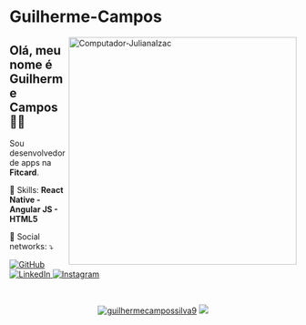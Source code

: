 # Guilherme-Campos

<img src="https://raw.githubusercontent.com/MicaelliMedeiros/micaellimedeiros/master/image/computer-illustration.png" min-width="400px" max-width="400px" width="400px" align="right" alt="Computador-JulianaIzac">

<h2 align="left">Olá, meu nome é Guilherme Campos 👋🏽</h1>
<p align=left>Sou desenvolvedor de apps na <strong>Fitcard</strong>.</p>
<p align="left">🚀 Skills: <strong>React Native - Angular JS - HTML5</strong></p>
<p align="left">💌 Social networks: ⤵️</p>

<p align="left">
  <a href="https://github.com/guilhermecampossilva9"><img src="https://img.shields.io/badge/-GitHub-000?style=flat-square&logo=Github&logoColor=white&link" alt="GitHub"></a>
  <a href="https://www.linkedin.com/in/guilherme-campos"><img src="https://img.shields.io/badge/LinkedIn-%230077B5.svg?&style=flat-square&logo=linkedin&logoColor=white" alt="LinkedIn">
  </a>
  <a href="https://www.instagram.com/gguilhermecampos"><img src="https://img.shields.io/badge/Instagram-%23E4405F.svg?&style=flat-square&logo=instagram&logoColor=white" alt="Instagram"></a>
</p>
<br>
<p align="center">  
  <a href="https://github.com/guilhermecampossilva9"><img src="https://github-readme-stats.vercel.app/api?username=guilhermecampossilva9&show_icons=true&theme=dracula&include_all_commits=true&count_private=true" alt="guilhermecampossilva9"/></a>
  <a href="https://github.com/guilhermecampossilva9"><img src="https://github-readme-stats.vercel.app/api/top-langs/?username=guilhermecampossilva9&layout=compact&theme=dracula"/></a>
</p>
